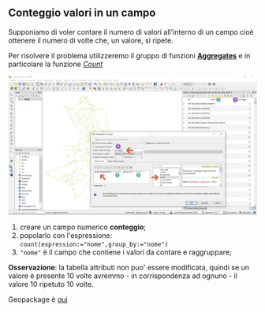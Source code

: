 ## Conteggio valori in un campo

Supponiamo di voler contare il numero di valori all'interno di un campo cioè ottenere il numero di volte che, un valore, si ripete.

Per risolvere il problema utilizzeremo il gruppo di funzioni **[Aggregates](../../gr_funzioni/aggregates/README.md)** e in particolare la funzione [_Count_](../../gr_funzioni/aggregates/funzioni/count.md)

![](/img/esempi/conteggio/conteggio1.png)

1. creare un campo numerico **conteggio**;
2. popolarlo con l'espressione: `count(expression:="nome",group_by:="nome")`
3. `"nome"` è il campo che contiene i valori da contare e raggruppare;

**Osservazione**: la tabella attributi non puo' essere modificata, quindi se un valore è presente 10 volte avremmo - in corrispondenza ad ognuno - il valore 10 ripetuto 10 volte.

Geopackage è [qui](/esempi/dati_esempi.gpkg)